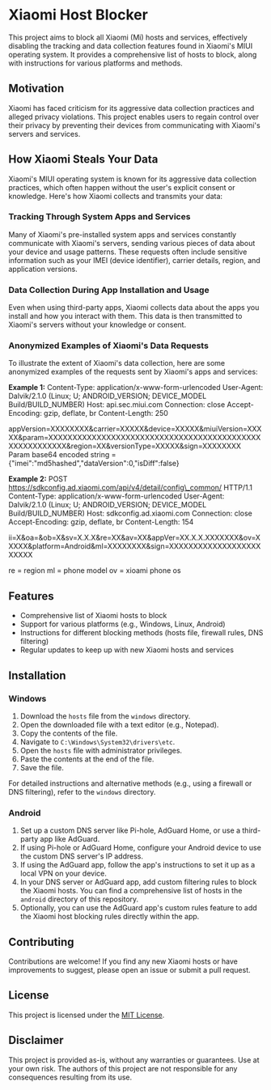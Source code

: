 # Xiaomi Host Blocker

This project aims to block all Xiaomi (Mi) hosts and services, effectively disabling the tracking and data collection features found in Xiaomi's MIUI operating system. It provides a comprehensive list of hosts to block, along with instructions for various platforms and methods.

## Motivation

Xiaomi has faced criticism for its aggressive data collection practices and alleged privacy violations. This project enables users to regain control over their privacy by preventing their devices from communicating with Xiaomi's servers and services.

## How Xiaomi Steals Your Data

Xiaomi's MIUI operating system is known for its aggressive data collection practices, which often happen without the user's explicit consent or knowledge. Here's how Xiaomi collects and transmits your data:

### Tracking Through System Apps and Services

Many of Xiaomi's pre-installed system apps and services constantly communicate with Xiaomi's servers, sending various pieces of data about your device and usage patterns. These requests often include sensitive information such as your IMEI (device identifier), carrier details, region, and application versions.

### Data Collection During App Installation and Usage

Even when using third-party apps, Xiaomi collects data about the apps you install and how you interact with them. This data is then transmitted to Xiaomi's servers without your knowledge or consent.

### Anonymized Examples of Xiaomi's Data Requests

To illustrate the extent of Xiaomi's data collection, here are some anonymized examples of the requests sent by Xiaomi's apps and services:

**Example 1:**
Content-Type: application/x-www-form-urlencoded
User-Agent: Dalvik/2.1.0 (Linux; U; ANDROID_VERSION; DEVICE_MODEL Build/BUILD_NUMBER)
Host: api.sec.miui.com
Connection: close
Accept-Encoding: gzip, deflate, br
Content-Length: 250

appVersion=XXXXXXXX&carrier=XXXXX&device=XXXXX&miuiVersion=XXXXX&param=XXXXXXXXXXXXXXXXXXXXXXXXXXXXXXXXXXXXXXXXXXXXXXXXXXXXXXXX&region=XX&versionType=XXXXX&sign=XXXXXXXX
Param base64 encoded string = {"imei":"md5hashed","dataVersion":0,"isDiff":false}

**Example 2:**
POST https://sdkconfig.ad.xiaomi.com/api/v4/detail/config\_common/ HTTP/1.1
Content-Type: application/x-www-form-urlencoded
User-Agent: Dalvik/2.1.0 (Linux; U; ANDROID_VERSION; DEVICE_MODEL Build/BUILD_NUMBER)
Host: sdkconfig.ad.xiaomi.com
Connection: close
Accept-Encoding: gzip, deflate, br
Content-Length: 154

ii=X&oa=&ob=X&sv=X.X.X&re=XX&av=XX&appVer=XX.X.X.XXXXXXX&ov=XXXXX&platform=Android&ml=XXXXXXXX&sign=XXXXXXXXXXXXXXXXXXXXXXXX

re = region
ml = phone model
ov = xioami phone os

## Features

- Comprehensive list of Xiaomi hosts to block
- Support for various platforms (e.g., Windows, Linux, Android)
- Instructions for different blocking methods (hosts file, firewall rules, DNS filtering)
- Regular updates to keep up with new Xiaomi hosts and services

## Installation

### Windows

1. Download the `hosts` file from the `windows` directory.
2. Open the downloaded file with a text editor (e.g., Notepad).
3. Copy the contents of the file.
4. Navigate to `C:\Windows\System32\drivers\etc`.
5. Open the `hosts` file with administrator privileges.
6. Paste the contents at the end of the file.
7. Save the file.

For detailed instructions and alternative methods (e.g., using a firewall or DNS filtering), refer to the `windows` directory.

### Android

1. Set up a custom DNS server like Pi-hole, AdGuard Home, or use a third-party app like AdGuard.
2. If using Pi-hole or AdGuard Home, configure your Android device to use the custom DNS server's IP address.
3. If using the AdGuard app, follow the app's instructions to set it up as a local VPN on your device.
4. In your DNS server or AdGuard app, add custom filtering rules to block the Xiaomi hosts. You can find a comprehensive list of hosts in the `android` directory of this repository.
5. Optionally, you can use the AdGuard app's custom rules feature to add the Xiaomi host blocking rules directly within the app.

## Contributing

Contributions are welcome! If you find any new Xiaomi hosts or have improvements to suggest, please open an issue or submit a pull request.

## License

This project is licensed under the [MIT License](LICENSE).

## Disclaimer

This project is provided as-is, without any warranties or guarantees. Use at your own risk. The authors of this project are not responsible for any consequences resulting from its use.
